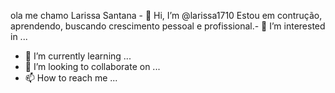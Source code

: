 ola me chamo Larissa Santana - 👋 Hi, I’m @larissa1710
Estou em contrução, aprendendo, buscando crescimento pessoal e profissional.- 👀 I’m interested in ...
- 🌱 I’m currently learning ...
- 💞️ I’m looking to collaborate on ...
- 📫 How to reach me ...

<!---
larissa1710/larissa1710 is a ✨ special ✨ repository because its `README.md` (this file) appears on your GitHub profile.
You can click the Preview link to take a look at your changes.
--->
